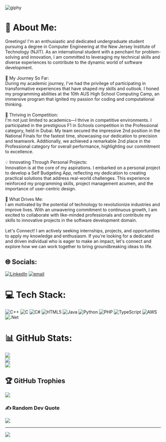 ![giphy](https://github.com/user-attachments/assets/a7e123a7-1cd4-4ae9-a991-e2ed2e79513a)

# 💫 About Me:
Greetings! I'm an enthusiastic and dedicated undergraduate student pursuing a degree in Computer Engineering at the New Jersey Institute of Technology (NJIT). As an international student with a penchant for problem-solving and innovation, I am committed to leveraging my technical skills and diverse experiences to contribute to the dynamic world of software development.<br><br>🚀 My Journey So Far:<br>During my academic journey, I've had the privilege of participating in transformative experiences that have shaped my skills and outlook. I honed my programming abilities at the 10th AUS High School Computing Camp, an immersive program that ignited my passion for coding and computational thinking.<br><br>🏁 Thriving in Competition:<br>I'm not just limited to academics—I thrive in competitive environments. I participated in the prestigious F1 in Schools competition in the Professional category, held in Dubai. My team secured the impressive 2nd position in the National Finals for the fastest time, showcasing our dedication to precision and teamwork. Additionally, we achieved a remarkable 2nd place in the Professional category for overall performance, highlighting our commitment to excellence.<br><br>💡 Innovating Through Personal Projects:<br>Innovation is at the core of my aspirations. I embarked on a personal project to develop a Self Budgeting App, reflecting my dedication to creating practical solutions that address real-world challenges. This experience reinforced my programming skills, project management acumen, and the importance of user-centric design.<br><br>🌟 What Drives Me:<br>I am motivated by the potential of technology to revolutionize industries and improve lives. With an unwavering commitment to continuous growth, I am excited to collaborate with like-minded professionals and contribute my skills to innovative projects in the software development domain.<br><br>Let's Connect! I am actively seeking internships, projects, and opportunities to apply my knowledge and enthusiasm. If you're looking for a dedicated and driven individual who is eager to make an impact, let's connect and explore how we can work together to bring groundbreaking ideas to life.<br>


## 🌐 Socials:
[![LinkedIn](https://img.shields.io/badge/LinkedIn-%230077B5.svg?logo=linkedin&logoColor=white)](https://linkedin.com/in/mafaazx) [![email](https://img.shields.io/badge/Email-D14836?logo=gmail&logoColor=white)](mailto:mafaazx@gmail.com) 

# 💻 Tech Stack:
![C++](https://img.shields.io/badge/c++-%2300599C.svg?style=for-the-badge&logo=c%2B%2B&logoColor=white) ![C](https://img.shields.io/badge/c-%2300599C.svg?style=for-the-badge&logo=c&logoColor=white) ![C#](https://img.shields.io/badge/c%23-%23239120.svg?style=for-the-badge&logo=csharp&logoColor=white) ![HTML5](https://img.shields.io/badge/html5-%23E34F26.svg?style=for-the-badge&logo=html5&logoColor=white) ![Java](https://img.shields.io/badge/java-%23ED8B00.svg?style=for-the-badge&logo=openjdk&logoColor=white) ![Python](https://img.shields.io/badge/python-3670A0?style=for-the-badge&logo=python&logoColor=ffdd54) ![PHP](https://img.shields.io/badge/php-%23777BB4.svg?style=for-the-badge&logo=php&logoColor=white) ![TypeScript](https://img.shields.io/badge/typescript-%23007ACC.svg?style=for-the-badge&logo=typescript&logoColor=white) ![AWS](https://img.shields.io/badge/AWS-%23FF9900.svg?style=for-the-badge&logo=amazon-aws&logoColor=white) ![.Net](https://img.shields.io/badge/.NET-5C2D91?style=for-the-badge&logo=.net&logoColor=white)
# 📊 GitHub Stats:
![](https://github-readme-stats.vercel.app/api?username=Mafaazx&theme=dark&hide_border=false&include_all_commits=false&count_private=false)<br/>
![](https://github-readme-streak-stats.herokuapp.com/?user=Mafaazx&theme=dark&hide_border=false)<br/>
![](https://github-readme-stats.vercel.app/api/top-langs/?username=Mafaazx&theme=dark&hide_border=false&include_all_commits=false&count_private=false&layout=compact)

## 🏆 GitHub Trophies
![](https://github-profile-trophy.vercel.app/?username=Mafaazx&theme=radical&no-frame=false&no-bg=true&margin-w=4)

### ✍️ Random Dev Quote
![](https://quotes-github-readme.vercel.app/api?type=horizontal&theme=dark)

---
[![](https://visitcount.itsvg.in/api?id=Mafaazx&icon=0&color=0)](https://visitcount.itsvg.in)

<!-- Proudly created with GPRM ( https://gprm.itsvg.in ) -->
